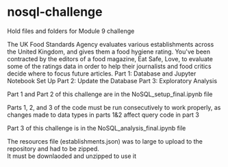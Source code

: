 # nosql-challenge                                               
Hold files and folders for Module 9 challenge

The UK Food Standards Agency evaluates various establishments across the United Kingdom, and gives them a food hygiene rating. 
You've been contracted by the editors of a food magazine, Eat Safe, Love, to evaluate some of the ratings data in order to 
help their journalists and food critics decide where to focus future articles.
Part 1: Database and Jupyter Notebook Set Up
Part 2: Update the Database
Part 3: Exploratory Analysis

Part 1 and Part 2 of this challenge are in the NoSQL_setup_final.ipynb file                      

Parts 1, 2, and 3 of the code must be run consecutively to work properly, as changes made to data types in parts 1&2 affect query code in part 3                       

Part 3 of this challenge is in the NoSQL_analysis_final.ipynb file


The resources file (establishments.json) was to large to upload to the repository and had to be zipped.           
It must be downlaoded and unzipped to use it
